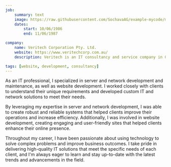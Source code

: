 ```yaml
---
job:
    summary: text
    image: https://raw.githubusercontent.com/SochavaAG/example-mycode/master/pens/timeline/images/img-13.png
    dates: 
        start: 10/06/1986
        end: 11/06/1987

company: 
    name: Veritech Corporation Pty. Ltd.
    website: https://www.veritechcorp.com.au/
    description: Veritech is an IT consultancy and service company in Griffith, NSW.

tags: [website, development, consultancy]
---
```


As an IT professional, I specialized in server and network development and maintenance, as well as website development. I worked closely with clients to understand their unique requirements and developed custom IT and network solutions to meet their needs.

By leveraging my expertise in server and network development, I was able to create robust and reliable systems that helped clients improve their operations and increase efficiency. Additionally, I was involved in website development, creating engaging and user-friendly sites that helped clients enhance their online presence.

Throughout my career, I have been passionate about using technology to solve complex problems and improve business outcomes. I take pride in delivering high-quality IT solutions that meet the specific needs of each client, and I'm always eager to learn and stay up-to-date with the latest trends and advancements in the field.
